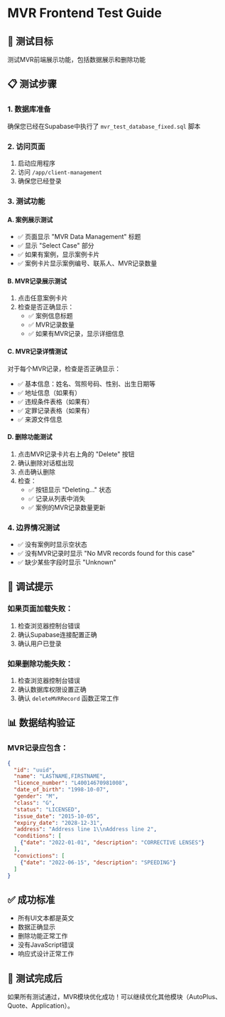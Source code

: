 # MVR Frontend Test Guide

## 🎯 测试目标
测试MVR前端展示功能，包括数据展示和删除功能

## 📋 测试步骤

### 1. 数据库准备
确保您已经在Supabase中执行了 `mvr_test_database_fixed.sql` 脚本

### 2. 访问页面
1. 启动应用程序
2. 访问 `/app/client-management`
3. 确保您已经登录

### 3. 测试功能

#### A. 案例展示测试
- ✅ 页面显示 "MVR Data Management" 标题
- ✅ 显示 "Select Case" 部分
- ✅ 如果有案例，显示案例卡片
- ✅ 案例卡片显示案例编号、联系人、MVR记录数量

#### B. MVR记录展示测试
1. 点击任意案例卡片
2. 检查是否正确显示：
   - ✅ 案例信息标题
   - ✅ MVR记录数量
   - ✅ 如果有MVR记录，显示详细信息

#### C. MVR记录详情测试
对于每个MVR记录，检查是否正确显示：
- ✅ 基本信息：姓名、驾照号码、性别、出生日期等
- ✅ 地址信息（如果有）
- ✅ 违规条件表格（如果有）
- ✅ 定罪记录表格（如果有）
- ✅ 来源文件信息

#### D. 删除功能测试
1. 点击MVR记录卡片右上角的 "Delete" 按钮
2. 确认删除对话框出现
3. 点击确认删除
4. 检查：
   - ✅ 按钮显示 "Deleting..." 状态
   - ✅ 记录从列表中消失
   - ✅ 案例的MVR记录数量更新

### 4. 边界情况测试
- ✅ 没有案例时显示空状态
- ✅ 没有MVR记录时显示 "No MVR records found for this case"
- ✅ 缺少某些字段时显示 "Unknown"

## 🔧 调试提示

### 如果页面加载失败：
1. 检查浏览器控制台错误
2. 确认Supabase连接配置正确
3. 确认用户已登录

### 如果删除功能失败：
1. 检查浏览器控制台错误
2. 确认数据库权限设置正确
3. 确认 `deleteMVRRecord` 函数正常工作

## 📊 数据结构验证

### MVR记录应包含：
```json
{
  "id": "uuid",
  "name": "LASTNAME,FIRSTNAME",
  "licence_number": "L40014670981008",
  "date_of_birth": "1998-10-07",
  "gender": "M",
  "class": "G",
  "status": "LICENSED",
  "issue_date": "2015-10-05",
  "expiry_date": "2028-12-31",
  "address": "Address line 1\\nAddress line 2",
  "conditions": [
    {"date": "2022-01-01", "description": "CORRECTIVE LENSES"}
  ],
  "convictions": [
    {"date": "2022-06-15", "description": "SPEEDING"}
  ]
}
```

## ✅ 成功标准
- 所有UI文本都是英文
- 数据正确显示
- 删除功能正常工作
- 没有JavaScript错误
- 响应式设计正常工作

## 🎉 测试完成后
如果所有测试通过，MVR模块优化成功！可以继续优化其他模块（AutoPlus、Quote、Application）。 